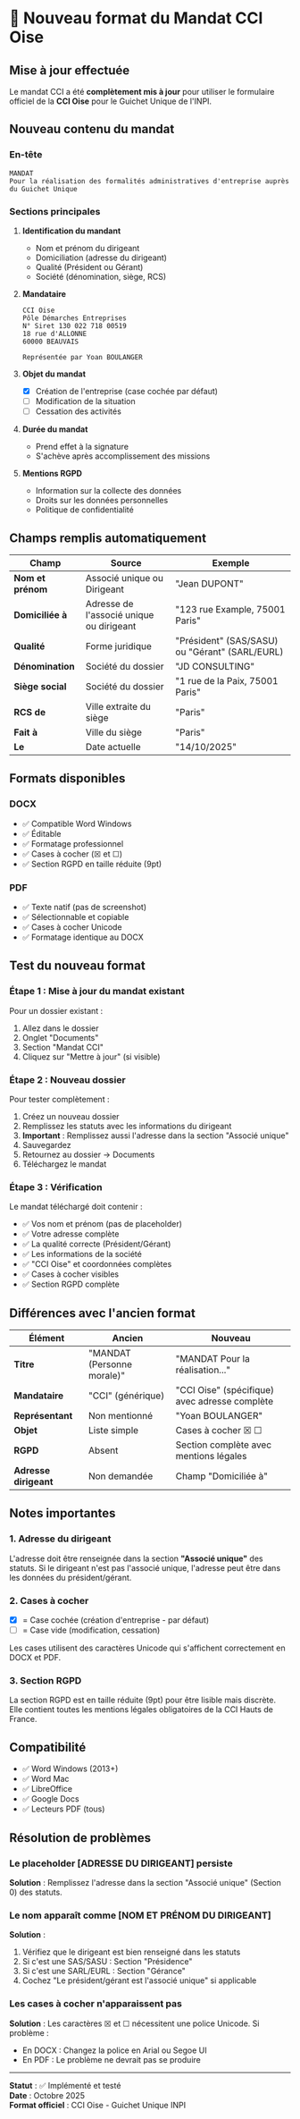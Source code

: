 # 📄 Nouveau format du Mandat CCI Oise

## Mise à jour effectuée

Le mandat CCI a été **complètement mis à jour** pour utiliser le formulaire officiel de la **CCI Oise** pour le Guichet Unique de l'INPI.

## Nouveau contenu du mandat

### En-tête
```
MANDAT
Pour la réalisation des formalités administratives d'entreprise auprès du Guichet Unique
```

### Sections principales

1. **Identification du mandant**
   - Nom et prénom du dirigeant
   - Domiciliation (adresse du dirigeant)
   - Qualité (Président ou Gérant)
   - Société (dénomination, siège, RCS)

2. **Mandataire**
   ```
   CCI Oise
   Pôle Démarches Entreprises
   N° Siret 130 022 718 00519
   18 rue d'ALLONNE
   60000 BEAUVAIS
   
   Représentée par Yoan BOULANGER
   ```

3. **Objet du mandat**
   - ☒ Création de l'entreprise (case cochée par défaut)
   - ☐ Modification de la situation
   - ☐ Cessation des activités

4. **Durée du mandat**
   - Prend effet à la signature
   - S'achève après accomplissement des missions

5. **Mentions RGPD**
   - Information sur la collecte des données
   - Droits sur les données personnelles
   - Politique de confidentialité

## Champs remplis automatiquement

| Champ | Source | Exemple |
|-------|--------|---------|
| **Nom et prénom** | Associé unique ou Dirigeant | "Jean DUPONT" |
| **Domiciliée à** | Adresse de l'associé unique ou dirigeant | "123 rue Example, 75001 Paris" |
| **Qualité** | Forme juridique | "Président" (SAS/SASU) ou "Gérant" (SARL/EURL) |
| **Dénomination** | Société du dossier | "JD CONSULTING" |
| **Siège social** | Société du dossier | "1 rue de la Paix, 75001 Paris" |
| **RCS de** | Ville extraite du siège | "Paris" |
| **Fait à** | Ville du siège | "Paris" |
| **Le** | Date actuelle | "14/10/2025" |

## Formats disponibles

### DOCX
- ✅ Compatible Word Windows
- ✅ Éditable
- ✅ Formatage professionnel
- ✅ Cases à cocher (☒ et ☐)
- ✅ Section RGPD en taille réduite (9pt)

### PDF
- ✅ Texte natif (pas de screenshot)
- ✅ Sélectionnable et copiable
- ✅ Cases à cocher Unicode
- ✅ Formatage identique au DOCX

## Test du nouveau format

### Étape 1 : Mise à jour du mandat existant

Pour un dossier existant :
1. Allez dans le dossier
2. Onglet "Documents"
3. Section "Mandat CCI"
4. Cliquez sur "Mettre à jour" (si visible)

### Étape 2 : Nouveau dossier

Pour tester complètement :
1. Créez un nouveau dossier
2. Remplissez les statuts avec les informations du dirigeant
3. **Important** : Remplissez aussi l'adresse dans la section "Associé unique"
4. Sauvegardez
5. Retournez au dossier → Documents
6. Téléchargez le mandat

### Étape 3 : Vérification

Le mandat téléchargé doit contenir :
- ✅ Vos nom et prénom (pas de placeholder)
- ✅ Votre adresse complète
- ✅ La qualité correcte (Président/Gérant)
- ✅ Les informations de la société
- ✅ "CCI Oise" et coordonnées complètes
- ✅ Cases à cocher visibles
- ✅ Section RGPD complète

## Différences avec l'ancien format

| Élément | Ancien | Nouveau |
|---------|--------|---------|
| **Titre** | "MANDAT (Personne morale)" | "MANDAT Pour la réalisation..." |
| **Mandataire** | "CCI" (générique) | "CCI Oise" (spécifique) avec adresse complète |
| **Représentant** | Non mentionné | "Yoan BOULANGER" |
| **Objet** | Liste simple | Cases à cocher ☒ ☐ |
| **RGPD** | Absent | Section complète avec mentions légales |
| **Adresse dirigeant** | Non demandée | Champ "Domiciliée à" |

## Notes importantes

### 1. Adresse du dirigeant

L'adresse doit être renseignée dans la section **"Associé unique"** des statuts. Si le dirigeant n'est pas l'associé unique, l'adresse peut être dans les données du président/gérant.

### 2. Cases à cocher

- ☒ = Case cochée (création d'entreprise - par défaut)
- ☐ = Case vide (modification, cessation)

Les cases utilisent des caractères Unicode qui s'affichent correctement en DOCX et PDF.

### 3. Section RGPD

La section RGPD est en taille réduite (9pt) pour être lisible mais discrète. Elle contient toutes les mentions légales obligatoires de la CCI Hauts de France.

## Compatibilité

- ✅ Word Windows (2013+)
- ✅ Word Mac
- ✅ LibreOffice
- ✅ Google Docs
- ✅ Lecteurs PDF (tous)

## Résolution de problèmes

### Le placeholder [ADRESSE DU DIRIGEANT] persiste

**Solution** : Remplissez l'adresse dans la section "Associé unique" (Section 0) des statuts.

### Le nom apparaît comme [NOM ET PRÉNOM DU DIRIGEANT]

**Solution** :
1. Vérifiez que le dirigeant est bien renseigné dans les statuts
2. Si c'est une SAS/SASU : Section "Présidence"
3. Si c'est une SARL/EURL : Section "Gérance"
4. Cochez "Le président/gérant est l'associé unique" si applicable

### Les cases à cocher n'apparaissent pas

**Solution** : Les caractères ☒ et ☐ nécessitent une police Unicode. Si problème :
- En DOCX : Changez la police en Arial ou Segoe UI
- En PDF : Le problème ne devrait pas se produire

---

**Statut** : ✅ Implémenté et testé  
**Date** : Octobre 2025  
**Format officiel** : CCI Oise - Guichet Unique INPI

